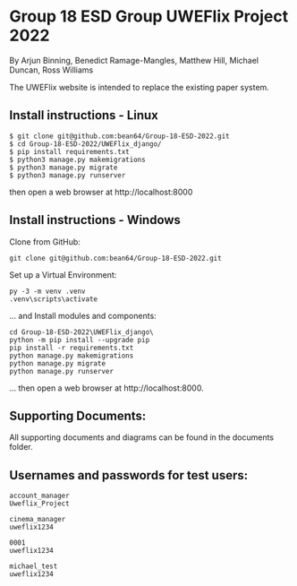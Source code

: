 Group 18 ESD Group UWEFlix Project 2022
===============================

By Arjun Binning, Benedict Ramage-Mangles, Matthew Hill, Michael Duncan, Ross Williams

The UWEFlix website is intended to replace the existing paper system.

Install instructions - Linux
-----
```
$ git clone git@github.com:bean64/Group-18-ESD-2022.git
$ cd Group-18-ESD-2022/UWEFlix_django/
$ pip install requirements.txt
$ python3 manage.py makemigrations
$ python3 manage.py migrate
$ python3 manage.py runserver
```
then open a web browser at http://localhost:8000

Install instructions - Windows
-----
Clone from GitHub:
```
git clone git@github.com:bean64/Group-18-ESD-2022.git
```
Set up a Virtual Environment:
```
py -3 -m venv .venv
.venv\scripts\activate
```
... and Install modules and components:
``` 
cd Group-18-ESD-2022\UWEFlix_django\
python -m pip install --upgrade pip
pip install -r requirements.txt
python manage.py makemigrations
python manage.py migrate
python manage.py runserver
```
... then open a web browser at http://localhost:8000.

**Supporting Documents:**
-----
All supporting documents and diagrams can be found in the documents folder.

Usernames and passwords for test users:
-----
```
account_manager
Uweflix_Project

cinema_manager
uweflix1234

0001
uweflix1234

michael_test
uweflix1234
```
